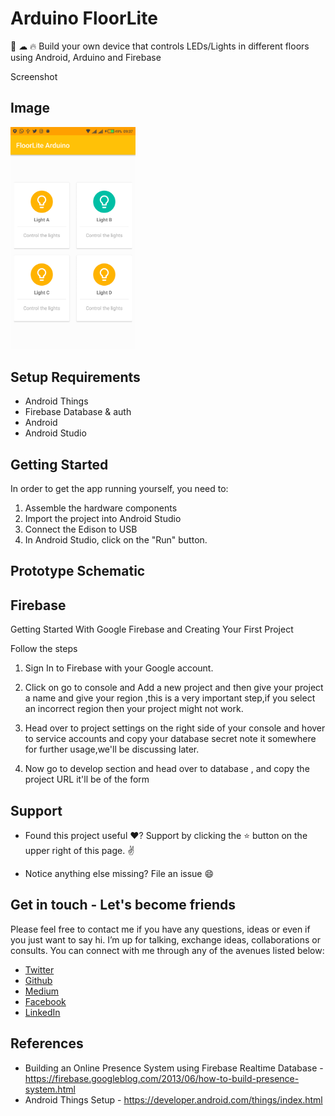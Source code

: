 # Arduino FloorLite

🚨 ☁ 🔥 Build your own device that controls LEDs/Lights in different floors using Android, Arduino and Firebase 

Screenshot

Image
-----

<img src="images/floorLite.png" alt="phone image" width="200px" />

Setup Requirements
----------------

- Android Things
- Firebase Database & auth
- Android
- Android Studio

Getting Started
----------------

In order to get the app running yourself, you need to:

1.  Assemble the hardware components
2.  Import the project into Android Studio
3.  Connect the Edison to USB
4.  In Android Studio, click on the "Run" button.

Prototype Schematic
-------------------


Firebase
--------

Getting Started With Google Firebase and Creating Your First Project

Follow the steps

1.  Sign In to Firebase with your Google account.

2.  Click on go to console and Add a new project and then give your project a name and give your region ,this is a very important step,if you select an incorrect region then your project might not work.

3.  Head over to project settings on the right side of your console and hover to service accounts and copy your database secret note it somewhere for further usage,we'll be discussing later.

4.  Now go to develop section and head over to database , and copy the project URL it'll be of the form

Support
--------

- Found this project useful ❤️? Support by clicking the ⭐️ button on the upper right of this page. ✌️

- Notice anything else missing? File an issue 😄

Get in touch - Let's become friends
-----------------------------------

Please feel free to contact me if you have any questions, ideas or even if you just want to say hi. I’m up for talking, exchange ideas, collaborations or consults. You can connect with me through any of the avenues listed below:
- [Twitter](https://twitter.com/Ngesa254)
- [Github](https://github.com/ngesa254)
- [Medium](https://medium.com/@ngesa254)
- [Facebook](https://web.facebook.com/marvinngesa)
- [LinkedIn](https://www.linkedin.com/in/engngesamarvin) 

References
----------

- Building an Online Presence System using Firebase Realtime Database - https://firebase.googleblog.com/2013/06/how-to-build-presence-system.html
- Android Things Setup - https://developer.android.com/things/index.html
